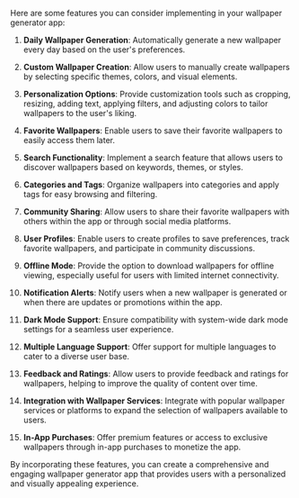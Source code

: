 Here are some features you can consider implementing in your wallpaper generator app:

1. **Daily Wallpaper Generation**: Automatically generate a new wallpaper every day based on the user's preferences.

2. **Custom Wallpaper Creation**: Allow users to manually create wallpapers by selecting specific themes, colors, and visual elements.

3. **Personalization Options**: Provide customization tools such as cropping, resizing, adding text, applying filters, and adjusting colors to tailor wallpapers to the user's liking.

4. **Favorite Wallpapers**: Enable users to save their favorite wallpapers to easily access them later.

5. **Search Functionality**: Implement a search feature that allows users to discover wallpapers based on keywords, themes, or styles.

6. **Categories and Tags**: Organize wallpapers into categories and apply tags for easy browsing and filtering.

7. **Community Sharing**: Allow users to share their favorite wallpapers with others within the app or through social media platforms.

8. **User Profiles**: Enable users to create profiles to save preferences, track favorite wallpapers, and participate in community discussions.

9. **Offline Mode**: Provide the option to download wallpapers for offline viewing, especially useful for users with limited internet connectivity.

10. **Notification Alerts**: Notify users when a new wallpaper is generated or when there are updates or promotions within the app.

11. **Dark Mode Support**: Ensure compatibility with system-wide dark mode settings for a seamless user experience.

12. **Multiple Language Support**: Offer support for multiple languages to cater to a diverse user base.

13. **Feedback and Ratings**: Allow users to provide feedback and ratings for wallpapers, helping to improve the quality of content over time.

14. **Integration with Wallpaper Services**: Integrate with popular wallpaper services or platforms to expand the selection of wallpapers available to users.

15. **In-App Purchases**: Offer premium features or access to exclusive wallpapers through in-app purchases to monetize the app.

By incorporating these features, you can create a comprehensive and engaging wallpaper generator app that provides users with a personalized and visually appealing experience.